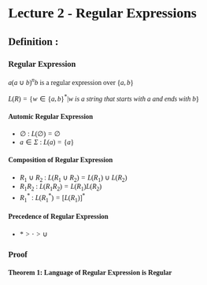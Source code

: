 <font face = "Times New Roman">

# Lecture 2 - Regular Expressions
## Definition :
### Regular Expression
$a(a\cup b)^nb$ is a regular expression over $\{a,b\}$

$L(R) = \{w \in \{a,b\}^* | w\ is\ a\ string\ that\ starts\ with\ a\ and\ ends\ with\ b\}$

#### Automic Regular Expression

* $\emptyset$ : $L(\emptyset) = \emptyset$
* $a\in \Sigma$ : $L(a) = \{a\}$

#### Composition of Regular Expression

* $R_1\cup R_2$ : $L(R_1\cup R_2) = L(R_1)\cup L(R_2)$
* $R_1R_2$ : $L(R_1R_2) = L(R_1)L(R_2)$
* $R_1^*$ : $L(R_1^*) = [L(R_1)]^*$

#### Precedence of Regular Expression
* $* >  \cdot > \cup$

### Proof
#### Theorem 1: Language of Regular Expression is Regular
</font>